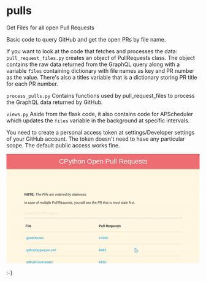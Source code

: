 # pulls
Get Files for all open Pull Requests

Basic code to query GitHub and get the open PRs by file name.

If you want to look at the code that fetches and processes the data:
`pull_request_files.py` creates an object of PullRequests class. The object contains the raw data returned
from the GraphQL query along with a variable `files` containing dictionary with file names as key and PR number
as the value. There's also a titles variable that is a dictionary storing PR title for each PR number.

`process_pulls.py` Contains functions used by pull_request_files to process the GraphQL data returned by GitHub. 

`views.py` Aside from the flask code, it also contains code for APScheduler which updates the `files` variable in the background
at specific intervals.

You need to create a personal access token at settings/Developer settings of your GitHub account. The token doesn't need to have any
particular scope. The default public access works fine.


![Pulls-Screenshot](static/images/sample.gif)

:-)
